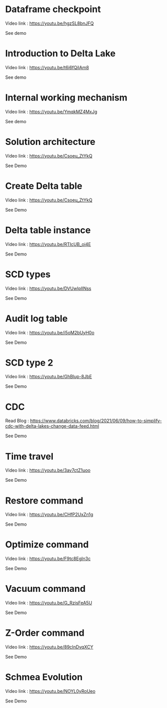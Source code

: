 # Dataframe checkpoint
Video link : https://youtu.be/hgzSL8bnJFQ



See demo

# Introduction to Delta Lake
Video link : https://youtu.be/t6i6fQilAm8



See demo

# Internal working mechanism
Video link : https://youtu.be/YmqkMZ4MxJg



See demo

# Solution architecture
Video link : https://youtu.be/Csoeu_ZtYkQ



See Demo

# Create Delta table
Video link : https://youtu.be/Csoeu_ZtYkQ



See Demo

# Delta table instance
Video link : https://youtu.be/RTIcUB_oi4E



See Demo

# SCD types
Video link : https://youtu.be/DVUwIpIlNss



See Demo

# Audit log table
Video link : https://youtu.be/i5oM2bUyH0o



See Demo

# SCD type 2
Video link : https://youtu.be/GhBlup-8JbE



See Demo

# CDC
Read Blog : https://www.databricks.com/blog/2021/06/09/how-to-simplify-cdc-with-delta-lakes-change-data-feed.html 



See Demo

# Time travel
Video link : https://youtu.be/3av7ctZ1uoo



See Demo

# Restore command
Video link : https://youtu.be/CHfP2UxZn1g



See Demo

# Optimize command
Video link : https://youtu.be/F9tc8EgIn3c



See Demo

# Vacuum command
Video link : https://youtu.be/G_RzisFeA5U



See Demo

# Z-Order command
Video link : https://youtu.be/89cInDvqXCY
 


See Demo

# Schmea Evolution
Video link : https://youtu.be/NOYL0yRoUeo



See Demo

